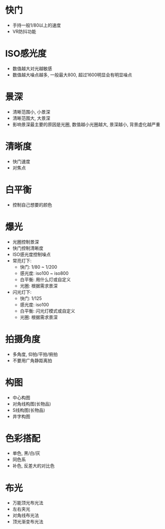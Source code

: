 

# 快门

- 手持一般1/80以上的速度
- VR防抖功能

# ISO感光度

- 数值越大对光越敏感
- 数值越大噪点越多, 一般最大800, 超过1600明显会有明显噪点

# 景深

- 清晰范围小, 小景深
- 清晰范围大, 大景深
- 影响景深最主要的原因是光圈, 数值越小光圈越大, 景深越小, 背景虚化越严重

# 清晰度

- 快门速度
- 对焦点

# 白平衡

- 控制自己想要的颜色

# 爆光

- 光圈控制景深
- 快门控制清晰度
- ISO感光度控制噪点
- 常亮灯下:
    - 快门: 1/80 ~ 1/200
    - 感光度: iso100 ~ iso800
    - 白平衡: 用什么灯或自定义
    - 光圈: 根据需求景深
- 闪光灯下:
    - 快门: 1/125
    - 感光度: iso100
    - 白平衡: 闪光灯模式或自定义
    - 光圈: 根据需求景深

# 拍摄角度

- 多角度, 仰拍/平拍/俯拍
- 不要用广角静距离拍

# 构图

- 中心构图
- 对角线构图(长物品)
- S线构图(长物品)
- 井字构图

# 色彩搭配

- 单色, 黑/白/灰
- 同色系
- 补色, 反差大的对比色

# 布光

- 万能顶光布光法
- 左右夹光
- 对角线布光法
- 顶光渐变布光法

